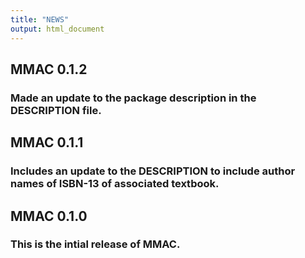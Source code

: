 ```yaml
---
title: "NEWS"
output: html_document
---
```


## MMAC 0.1.2

### Made an update to the package description in the DESCRIPTION file. 

## MMAC 0.1.1

### Includes an update to the DESCRIPTION to include author names of ISBN-13 of associated textbook.


## MMAC 0.1.0

### This is the intial release of MMAC.

